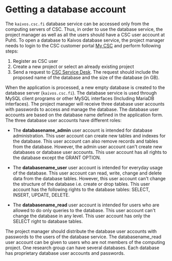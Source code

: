 # Getting a database account

The `kaivos.csc.fi` database service can be accessed only from the computing servers of CSC. Thus, in order to use the database service, the project manager as well as all the users should have a CSC user account at Puhti. To open a database to Kaivos database service, the project manager needs to login to the CSC customer portal [My CSC](https://my.csc.fi) and perform following steps:

1. Register as CSC user
2. Create a new project or select an already existing project
3. Send a request to [CSC Service Desk](../../support/contact.md). The request should include the proposed name of the database and the size of the database (in GB).

When the application is processed, a new empty database is created to the database server (`kaivos.csc.fi`). The database service is used through MySQL client programs or other MySQL interfaces (Including MariaDB interfaces). The project manager will receive three database user accounts with passwords to access and manage the database. The database user accounts are based on the database name defined in the application form. The three database user accounts have different roles:

* The **databasename_admin** user account is intended for database administration. This user account can create new tables and indexes for the database. This user account can also remove records and tables from the database. However, the admin user account can't create new databases or database user accounts. This user account has all rights to the database except the GRANT OPTION.

* The **databasename_user** user account is intended for everyday usage of the database. This user account can read, write, change and delete data from the database tables. However, this user account can't change the structure of the database i.e. create or drop tables. This user account has the following rights to the database tables: SELECT, INSERT, UPDATE, DELETE.

* The **databasename_read** user account is intended for users who are allowed to do only queries to the database. This user account can't change the database in any level. This user account has only the SELECT right to database tables.

The project manager should distribute the database user accounts with passwords to the users of the database service. The databasename_read user account can be given to users who are not members of the computing project. One research group can have several databases. Each database has proprietary database user accounts and passwords.
